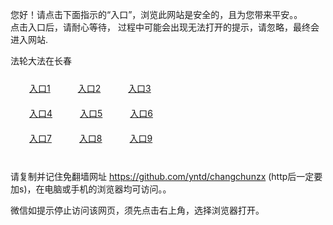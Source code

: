 您好！请点击下面指示的“入口”，浏览此网站是安全的，且为您带来平安。。 <br/>
点击入口后，请耐心等待， 过程中可能会出现无法打开的提示，请忽略，最终会进入网站. </br>

法轮大法在长春<br/>
<div style="padding:10px"><a style="margin:20px" target="_blank" href="https://d2kz4x4zpy1ld6.cloudfront.net/2Qpsp?ddzqdpy" id="ccLink1" rel="nofollow">入口1</a> <a target="_blank" style="margin:20px" href="https://d26swufld6od9n.cloudfront.net/2Qpsp?izouh" id="ccLink2" rel="nofollow">入口2</a> <a style="margin:20px" target="_blank" href="https://d3vg1g4abq6dn.cloudfront.net/2Qpsp?ijdqab" id="ccLink3" rel="nofollow">入口3</a></div>

<div style="padding:10px" ><a style="margin:20px" target="_blank" href="https://d2kz4x4zpy1ld6.cloudfront.net/2Qpsp?ddzqdpy" id="ccLink4" rel="nofollow">入口4</a> <a style="margin:20px" href="https://d26swufld6od9n.cloudfront.net/2Qpsp?izouh" target="_blank" id="ccLink5" rel="nofollow">入口5</a> <a style="margin:20px" href="https://d3vg1g4abq6dn.cloudfront.net/2Qpsp?ijdqab" target="_blank" id="ccLink6" rel="nofollow">入口6</a></div>

<div style="padding:10px"><a style="margin:20px" target="_blank" href="https://d2kz4x4zpy1ld6.cloudfront.net/2Qpsp?ddzqdpy" id="ccLink7" rel="nofollow">入口7</a> <a style="margin:20px" href="https://d26swufld6od9n.cloudfront.net/2Qpsp?izouh" target="_blank" id="ccLink8" rel="nofollow">入口8</a> <a style="margin:20px" target="_blank" href="https://d3vg1g4abq6dn.cloudfront.net/2Qpsp?ijdqab" id="ccLink9" rel="nofollow">入口9</a></div>

<br/>



请复制并记住免翻墙网址 https://github.com/yntd/changchunzx (http后一定要加s)，在电脑或手机的浏览器均可访问。。<br/>

微信如提示停止访问该网页，须先点击右上角，选择浏览器打开。

